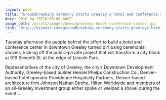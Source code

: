 ```yaml
---
layout: post
title: "Groundbreaking ceremony starts Greeley's hotel and conference center project"
date: 2016-04-13T10:00:00.000Z
image_path: /assets/images/news/greeleys-hotel-conference-center.jpg
link: 'http://bizwest.com/groundbreaking-ceremony-starts-greeleys-hotel-conference-center-project/'
---
```


Tuesday afternoon the people behind the effort to build a hotel and conference center in downtown Greeley turned dirt using ceremonial shovels, kicking off the public-private project that will transform a city block at 919 Seventh St. at the edge of Lincoln Park.

Representatives of the city of Greeley, the city’s Downtown Development Authority, Greeley-based builder Hensel Phelps Construction Co., Denver-based hotel operator Providence Hospitality Partners, Denver-based architecture firm Johnson Nathan Strohe, Hilton Worldwide and members of an all-Greeley investment group either spoke or wielded a shovel during the event...